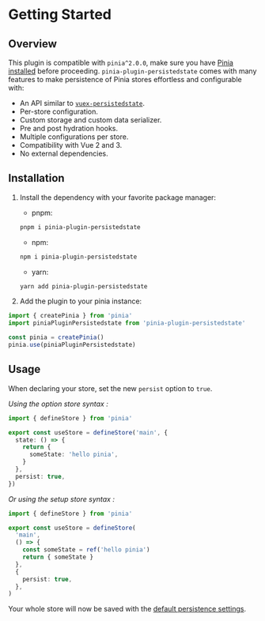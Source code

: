 # Getting Started

## Overview

This plugin is compatible with `pinia^2.0.0`, make sure you have [Pinia installed](https://pinia.vuejs.org/getting-started.html) before proceeding. `pinia-plugin-persistedstate` comes with many features to make persistence of Pinia stores effortless and configurable with:
- An API similar to [`vuex-persistedstate`](https://github.com/robinvdvleuten/vuex-persistedstate).
- Per-store configuration.
- Custom storage and custom data serializer.
- Pre and post hydration hooks.
- Multiple configurations per store.
- Compatibility with Vue 2 and 3.
- No external dependencies.


## Installation

1. Install the dependency with your favorite package manager:
    - pnpm:
    ```sh
    pnpm i pinia-plugin-persistedstate
    ```
    - npm:
    ```sh
    npm i pinia-plugin-persistedstate
    ```
    - yarn:
    ```sh
    yarn add pinia-plugin-persistedstate
    ```

2. Add the plugin to your pinia instance:
```ts
import { createPinia } from 'pinia'
import piniaPluginPersistedstate from 'pinia-plugin-persistedstate'

const pinia = createPinia()
pinia.use(piniaPluginPersistedstate)
```

## Usage

When declaring your store, set the new `persist` option to `true`.

_Using the option store syntax :_
```ts
import { defineStore } from 'pinia'

export const useStore = defineStore('main', {
  state: () => {
    return {
      someState: 'hello pinia',
    }
  },
  persist: true,
})
```

_Or using the setup store syntax :_
```ts
import { defineStore } from 'pinia'

export const useStore = defineStore(
  'main',
  () => {
    const someState = ref('hello pinia')
    return { someState }
  },
  {
    persist: true,
  },
)
```

Your whole store will now be saved with the [default persistence settings](/guide/config).
